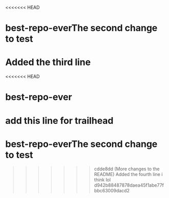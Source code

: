 <<<<<<< HEAD
# best-repo-everThe second change to test
Added the third line
=======
<<<<<<< HEAD
# best-repo-ever
add this line for trailhead 
=======
# best-repo-everThe second change to test
>>>>>>> cdde8dd (More changes to the README)
Added the fourth line i think lol
>>>>>>> d942b88487878daea45f1abe77fbbc63009dacd2
